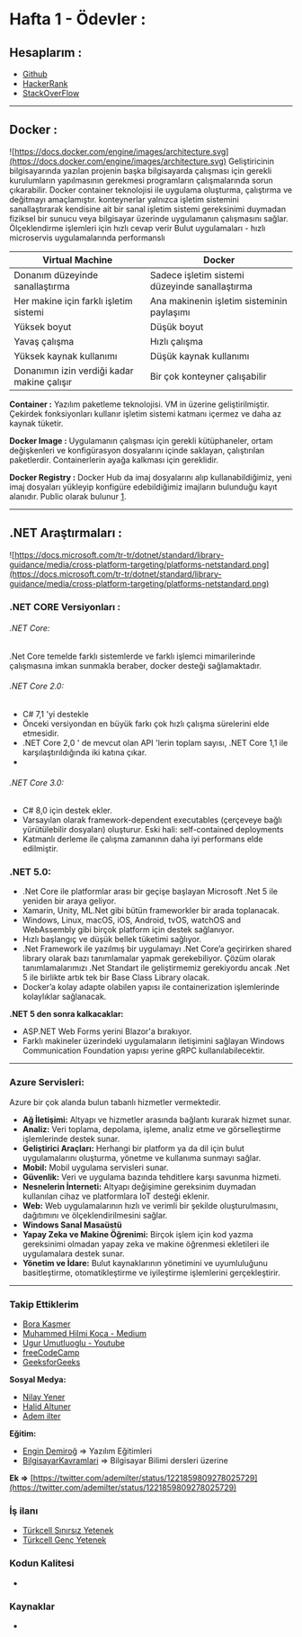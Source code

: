 # Hafta 1 - Ödevler :

## Hesaplarım :
- [Github](https://github.com/ramisyk)
- [HackerRank](https://www.hackerrank.com/ramisyk?hr_r=1)
- [StackOverFlow](https://stackoverflow.com/users/14502282/ramisyk)
*** 
## Docker :
![https://docs.docker.com/engine/images/architecture.svg](https://docs.docker.com/engine/images/architecture.svg)
Geliştiricinin bilgisayarında yazılan projenin başka bilgisayarda çalışması için gerekli kurulumların yapılmasının gerekmesi programların çalışmalarında sorun çıkarabilir. 
Docker container teknolojisi ile uygulama oluşturma, çalıştırma ve değitmayı amaçlamıştır.
konteynerlar yalnızca işletim sistemini sanallaştırarak kendisine ait bir sanal işletim sistemi gereksinimi duymadan fiziksel bir sunucu veya bilgisayar üzerinde uygulamanın çalışmasını sağlar.
Ölçeklendirme işlemleri için hızlı cevap verir
Bulut uygulamaları - hızlı microservis uygulamalarında performanslı 

|Virtual Machine                             |Docker                                         |
|--------------------------------------------|-----------------------------------------------|
|Donanım düzeyinde sanallaştırma             |Sadece işletim sistemi düzeyinde sanallaştırma |
|Her makine için farklı işletim sistemi      |Ana makinenin işletim sisteminin paylaşımı     |
|Yüksek boyut                                |Düşük boyut                                    |
|Yavaş çalışma                               |Hızlı çalışma                                  |
|Yüksek kaynak kullanımı                     |Düşük kaynak kullanımı                         |
|Donanımın izin verdiği kadar makine çalışır |Bir çok konteyner çalışabilir                  |


**Container :** Yazılım paketleme teknolojisi. VM in üzerine geliştirilmiştir. Çekirdek fonksiyonları kullanır işletim sistemi katmanı içermez ve daha az kaynak tüketir. 

**Docker Image :** Uygulamanın çalışması için gerekli kütüphaneler, ortam değişkenleri ve konfigürasyon dosyalarını içinde saklayan, çalıştırılan paketlerdir. Containerlerin ayağa kalkması için gereklidir. 

**Docker Registry :** Docker Hub da imaj dosyalarını alıp kullanabildiğimiz, yeni imaj dosyaları yükleyip konfigüre edebildiğimiz imajların bulunduğu kayıt alanıdır. Public olarak bulunur [1]. 
***
## .NET Araştırmaları :
![https://docs.microsoft.com/tr-tr/dotnet/standard/library-guidance/media/cross-platform-targeting/platforms-netstandard.png](https://docs.microsoft.com/tr-tr/dotnet/standard/library-guidance/media/cross-platform-targeting/platforms-netstandard.png)

### .NET CORE Versiyonları :

###### .NET Core:
.Net Core temelde farklı sistemlerde ve farklı işlemci mimarilerinde çalışmasına imkan sunmakla beraber, docker desteği sağlamaktadır.

###### .NET Core 2.0:
- C# 7,1 'yi destekle
- Önceki versiyondan en büyük farkı çok hızlı çalışma sürelerini elde etmesidir.
- .NET Core 2,0 ' de mevcut olan API 'lerin toplam sayısı, .NET Core 1,1 ile karşılaştırıldığında iki katına çıkar.
- 

###### .NET Core 3.0:
- C# 8,0 için destek ekler.
- Varsayılan olarak framework-dependent executables (çerçeveye bağlı yürütülebilir dosyaları) oluşturur. Eski hali: self-contained deployments
- Katmanlı derleme ile çalışma zamanının daha iyi performans elde edilmiştir.

### .NET 5.0:
- .Net Core ile platformlar arası bir geçişe başlayan Microsoft .Net 5 ile yeniden bir araya geliyor.
- Xamarin, Unity, ML.Net gibi bütün frameworkler bir arada toplanacak.
- Windows, Linux, macOS, iOS, Android, tvOS, watchOS and WebAssembly gibi birçok platform için destek sağlanıyor.
- Hızlı başlangıç ve düşük bellek tüketimi sağlıyor.
- .Net Framework ile yazılmış bir uygulamayı .Net Core’a geçirirken shared library olarak bazı tanımlamalar yapmak gerekebiliyor. Çözüm olarak tanımlamalarımızı .Net Standart ile geliştirmemiz gerekiyordu ancak .Net 5 ile birlikte artık tek bir Base Class Library olacak.
- Docker’a kolay adapte olabilen yapısı ile containerization işlemlerinde kolaylıklar sağlanacak.

**.NET 5 den sonra kalkacaklar:** 
- ASP.NET Web Forms yerini Blazor'a bırakıyor.
- Farklı makineler üzerindeki uygulamaların iletişimini sağlayan Windows Communication Foundation yapısı yerine gRPC kullanılabilecektir.
***

### Azure Servisleri:
Azure bir çok alanda bulun tabanlı hizmetler vermektedir.
- **Ağ İletişimi:** Altyapı ve hizmetler arasında bağlantı kurarak hizmet sunar.
- **Analiz:** Veri toplama, depolama, işleme, analiz etme ve görselleştirme işlemlerinde destek sunar.
- **Geliştirici Araçları:** Herhangi bir platform ya da dil için bulut uygulamalarını oluşturma, yönetme ve kullanıma sunmayı sağlar.
- **Mobil:** Mobil uygulama servisleri sunar.
- **Güvenlik:** Veri ve uygulama bazında tehditlere karşı savunma hizmeti.
- **Nesnelerin İnterneti:** Altyapı değişimine gereksinim duymadan kullanılan cihaz ve platformlara IoT desteği eklenir. 
- **Web:** Web uygulamalarının hızlı ve verimli bir şekilde oluşturulmasını, dağıtımını ve ölçeklendirilmesini sağlar.
- **Windows Sanal Masaüstü**
- **Yapay Zeka ve Makine Öğrenimi:** Birçok işlem için kod yazma gereksinimi olmadan yapay zeka ve makine öğrenmesi ekletileri ile uygulamalara destek sunar.
- **Yönetim ve İdare:** Bulut kaynaklarının yönetimini ve uyumluluğunu basitleştirme, otomatikleştirme ve iyileştirme işlemlerini gerçekleştirir.
***
### Takip Ettiklerim
- [Bora Kaşmer](http://www.borakasmer.com/)
- [Muhammed Hilmi Koca - Medium](https://medium.com/@mhkoca)
- [Ugur Umutluoglu - Youtube](https://www.youtube.com/channel/UCpFcAp-klqUMATCKS71ZXPw)
- [freeCodeCamp](https://www.freecodecamp.org/news/)
- [GeeksforGeeks](https://www.geeksforgeeks.org/)

**Sosyal Medya:**
- [Nilay Yener](https://twitter.com/nlycskn)  
- [Halid Altuner](https://twitter.com/halidaltuner)
- [Adem ilter](https://twitter.com/ademilter)

**Eğitim:**
- [Engin Demiroğ](https://www.youtube.com/channel/UCRjiquPh4mjPNoOV9eCilXQ) ⇒ Yazılım Eğitimleri
- [BilgisayarKavramlari](https://www.youtube.com/channel/UCkkgrhDCJheXQNIFqUVw0_g) ⇒ Bilgisayar Bilimi dersleri üzerine

**Ek ⇒** 
[https://twitter.com/ademilter/status/1221859809278025729](https://twitter.com/ademilter/status/1221859809278025729)

### İş ilanı
- [Türkcell Sınırsız Yetenek](https://kariyerim.turkcell.com.tr/sinirsiz-yetenek/)
- [Türkcell Genç Yetenek](https://kariyerim.turkcell.com.tr/genc-yetenek)

### Kodun Kalitesi
- 

### Kaynaklar
- [1]: https://docs.docker.com/get-started/overview/
